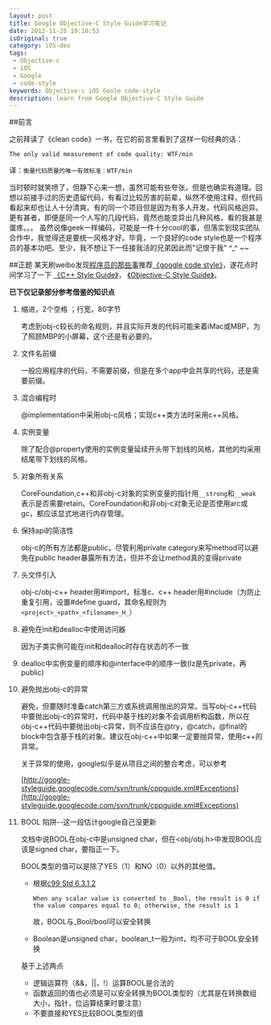 ```yaml
---
layout: post
title: Google Objective-C Style Guide学习笔记
date: 2012-11-25 19:10:53
isOriginal: true
category: iOS-dev
tags:
 - Objective-c
 - iOS
 - Google
 - code-style
keywords: Objective-c iOS Goole code-style
description: learn from Google Objective-C Style Guide
---
```


##前言

之前拜读了《clean code》一书，在它的前言里看到了这样一句经典的话：

`The only valid measurement of code quality: WTF/min`

译：`衡量代码质量的唯一有效标准：WTF/min`

当时顿时就笑喷了，但静下心来一想，虽然可能有些夸张，但是也确实有道理。回想以前接手过的历史遗留代码，有看过比较厉害的前辈，纵然不使用注释，但代码看起来却也让人十分清爽。有的同一个项目但是因为有多人开发，代码风格迥异。更有甚者，即便是同一个人写的几段代码，竟然也能变异出几种风格，看的我甚是蛋疼。。。
虽然说像geek一样编码，可能是一件十分cool的事，但落实到现实团队合作中，我觉得还是要统一风格才好。毕竟，一个良好的code style也是一个程序员的基本功吧。至少，我不想让下一任接我活的兄弟因此而"记恨于我" ^_^ ~~

##正题
某天刷weibo发现[程序员的那些事](http://weibo.com/u/2093492691)推荐[《google code style》](http://code.google.com/p/google-styleguide/)，遂花点时间学习了一下 [《C++ Style Guide》](http://google-styleguide.googlecode.com/svn/trunk/cppguide.xml)，
[《Objective-C Style Guide》](http://google-styleguide.googlecode.com/svn/trunk/objcguide.xml)。

**已下仅记录部分参考借鉴的知识点**

1. 缩进，2个空格 ；行宽，80字节

	考虑到obj-c较长的命名规则，并且实际开发的代码可能来着iMac或MBP，为了照顾MBP的小屏幕，这个还是有必要的。
	
2. 文件名前缀

	一般应用程序的代码，不需要前缀，但是在多个app中会共享的代码，还是需要前缀。
	
3. 混合编程时
	
	@implementation中采用obj-c风格；实现c++类方法时采用c++风格。

4. 实例变量
	
	除了配合@property使用的实例变量延续开头带下划线的风格，其他的均采用结尾带下划线的风格。

5. 对象所有关系
	
	CoreFoundation,c++和非obj-c对象的实例变量的指针用`__strong`和`__weak`表示是否需要retain。CoreFoundation和非obj-c对象无论是否使用arc或gc，都应该显式地进行内存管理。
	
6. 保持api的简洁性

	obj-c的所有方法都是public，尽管利用private category来写method可以避免在public header暴露所有方法，但并不会让method真的变得private
	
7. 头文件引入

	obj-c/obj-c++ header用#import，标准c、c++ header用#include（为防止重复引用，设置#define guard，其命名规则为`<project>_<path>_<filename>_H_`）
	
8. 避免在init和dealloc中使用访问器
	
	因为子类实例可能在init和dealloc时存在状态的不一致
	
9. dealloc中实例变量的顺序和@interface中的顺序一致(lz是先private，再public)

10. 避免抛出obj-c的异常

	避免，但要随时准备catch第三方或系统调用抛出的异常。当写obj-c++代码中要抛出obj-c的异常时，代码中基于栈的对象不会调用析构函数，所以在obj-c++代码中要抛出obj-c异常，则不应该在@try，@catch，@final的block中包含基于栈的对象。建议在obj-c++中如果一定要抛异常，使用c++的异常。

	关于异常的使用，google似乎是从项目之间的整合考虑，可以参考
	
	[http://google-styleguide.googlecode.com/svn/trunk/cppguide.xml#Exceptions](http://google-styleguide.googlecode.com/svn/trunk/cppguide.xml#Exceptions)

11. BOOL 陷阱--这一段估计google自己没更新
	
	文档中说BOOL在obj-c中是unsigned char，但在<obj/obj.h>中发现BOOL应该是signed char，要指正一下。
	
	BOOL类型的值可以是除了YES（1）和NO（0）以外的其他值。
	
	- 根据[c99 Std 6.3.1.2](http://c0x.coding-guidelines.com/6.3.1.2.html) 
	
		`When any scalar value is converted to _Bool, the result is 0 if the value compares equal to 0; otherwise, the result is 1`

		故，BOOL与_Bool/bool可以安全转换
		
	- Boolean是unsigned char，boolean_t一般为int，均不可于BOOL安全转换
	
	基于上述两点
	
	- 逻辑运算符（&&，||，!）运算BOOL是合法的
	- 函数返回的值也必须是可以安全转换为BOOL类型的（尤其是在转换数组大小，指针，位运算结果时要注意）
	- 不要直接和YES比较BOOL类型的值



